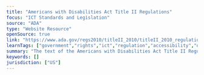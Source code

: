 ```yaml
---
title: "Americans with Disabilities Act Title II Regulations"
focus: "ICT Standards and Legislation"
source: "ADA"
type: "Website Resource"
openSource: true
link: "https://www.ada.gov/regs2010/titleII_2010/titleII_2010_regulations.htm"
learnTags: ["government","rights","ict","regulation","accessibility","disability"]
summary: "The text of the Americans with Disabilities Act Title II Regulations."
keywords: []
jurisdiction: ["US"]
---
```

